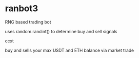 # ranbot3

RNG based trading bot

uses random.randint() to determine buy and sell signals

ccxt

buy and sells your max USDT and ETH balance via market trade
